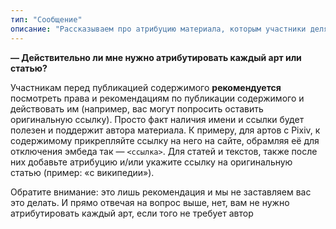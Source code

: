 ```yaml
---
тип: "Сообщение"
описание: "Рассказываем про атрибуцию материала, которым участники делятся"
---
```


**— Действительно ли мне нужно атрибутировать каждый арт или статью?**

Участникам перед публикацией содержимого __рекомендуется__ посмотреть права и рекомендациям по публикации содержимого и действовать им (например, вас могут попросить оставить оригинальную ссылку). Просто факт наличия имени и ссылки будет полезен и поддержит автора материала. К примеру, для артов с Pixiv, к содержимому прикрепляйте ссылку на него на сайте, обрамляя её для отключения эмбеда так — `<ссылка>`. Для статей и текстов, также после них добавьте атрибуцию и/или укажите ссылку на оригинальную статью (пример: «с википедии»).

Обратите внимание: это лишь рекомендация и мы не заставляем вас это делать.
И прямо отвечая на вопрос выше, нет, вам не нужно атрибутировать каждый арт, если того не требует автор